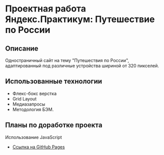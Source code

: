# Проектная работа Яндекс.Практикум: Путешествие по России

## Описание
Одностраничный сайт на тему "Путешествия по России", адаптированный под различные устройства шириной от 320 пикселей.

## Использованные технологии
* Флекс-бокс верстка
* Grid Layout
* Медиазапросы
* Методология БЭМ.

## Планы по доработке проекта
Использование JavaScript

* [Ссылка на GitHub Pages](https://github.com/ZYanets/russian-travel.git)
